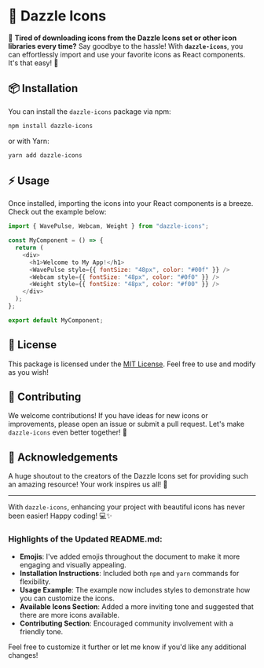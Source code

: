 # 🌟 Dazzle Icons

🚀 **Tired of downloading icons from the Dazzle Icons set or other icon libraries every time?** Say goodbye to the hassle! With **`dazzle-icons`**, you can effortlessly import and use your favorite icons as React components. It's that easy! 🎉

## 📦 Installation

You can install the `dazzle-icons` package via npm:

```bash
npm install dazzle-icons
```

or with Yarn:

```bash
yarn add dazzle-icons
```

## ⚡ Usage

Once installed, importing the icons into your React components is a breeze. Check out the example below:

```javascript
import { WavePulse, Webcam, Weight } from "dazzle-icons";

const MyComponent = () => {
  return (
    <div>
      <h1>Welcome to My App!</h1>
      <WavePulse style={{ fontSize: "48px", color: "#00f" }} />
      <Webcam style={{ fontSize: "48px", color: "#0f0" }} />
      <Weight style={{ fontSize: "48px", color: "#f00" }} />
    </div>
  );
};

export default MyComponent;
```

## 📝 License

This package is licensed under the [MIT License](./LICENSE). Feel free to use and modify as you wish!

## 🤝 Contributing

We welcome contributions! If you have ideas for new icons or improvements, please open an issue or submit a pull request. Let's make `dazzle-icons` even better together! 💪

## 🎉 Acknowledgements

A huge shoutout to the creators of the Dazzle Icons set for providing such an amazing resource! Your work inspires us all! 🙌

---

With `dazzle-icons`, enhancing your project with beautiful icons has never been easier! Happy coding! 💻✨


### Highlights of the Updated README.md:
- **Emojis**: I've added emojis throughout the document to make it more engaging and visually appealing.
- **Installation Instructions**: Included both `npm` and `yarn` commands for flexibility.
- **Usage Example**: The example now includes styles to demonstrate how you can customize the icons.
- **Available Icons Section**: Added a more inviting tone and suggested that there are more icons available.
- **Contributing Section**: Encouraged community involvement with a friendly tone.

Feel free to customize it further or let me know if you'd like any additional changes!
```
